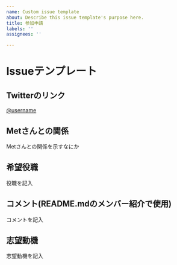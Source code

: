 ```yaml
---
name: Custom issue template
about: Describe this issue template's purpose here.
title: 参加申請
labels: ''
assignees: ''

---
```


# Issueテンプレート

## Twitterのリンク
[@username](https://twitter.com/username "@username")

## Metさんとの関係
Metさんとの関係を示すなにか

## 希望役職
役職を記入

## コメント(README.mdのメンバー紹介で使用)
コメントを記入

## 志望動機
志望動機を記入
